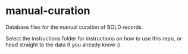 # manual-curation
Database files for the manual curation of BOLD records.

Select the instructions folder for instructions on how to use this repo, or head straight to the data if you already know :)

